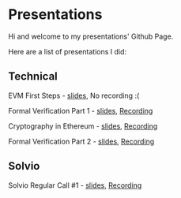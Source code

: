 # Presentations

Hi and welcome to my presentations' Github Page.

Here are a list of presentations I did:

## Technical

EVM First Steps - [slides](./evm-first-steps/slides-export/), No recording :(

Formal Verification Part 1 - [slides](./formal-verification-part1/slides-export/), [Recording](https://youtu.be/d6qHxDIeFw0)

Cryptography in Ethereum - [slides](./cryptography-in-ethereum/slides-export/), [Recording](https://youtu.be/iPydoznzz9A)

Formal Verification Part 2 - [slides](./formal-verification-part2/slides-export/), [Recording](https://youtu.be/n6AgBIkHlhg)

## Solvio

Solvio Regular Call #1 - [slides](./solvio-call-1/slides-export/), [Recording](https://www.youtube.com/watch?v=L9Pva8wvr9E)

